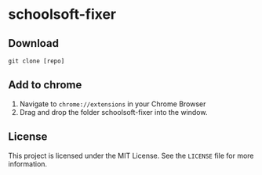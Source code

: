 # schoolsoft-fixer

Download
-----
```git clone [repo]```

Add to chrome
-----
1. Navigate to ```chrome://extensions``` in your Chrome Browser
2. Drag and drop the folder schoolsoft-fixer into the window.

License
-----
This project is licensed under the MIT License.
See the `LICENSE` file for more information.
